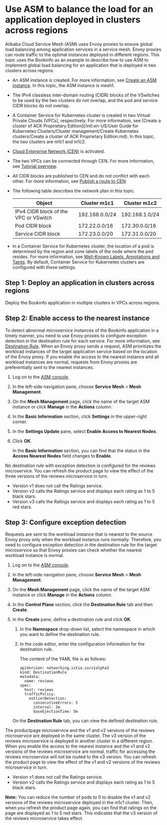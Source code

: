 # Use ASM to balance the load for an application deployed in clusters across regions

Alibaba Cloud Service Mesh \(ASM\) uses Envoy proxies to ensure global load balancing among application services in a service mesh. Envoy proxies can route traffic to the optimal instances deployed in different regions. This topic uses the Bookinfo as an example to describe how to use ASM to implement global load balancing for an application that is deployed in two clusters across regions.

-   An ASM instance is created. For more information, see [Create an ASM instance](). In this topic, the ASM instance is mesh1.
-   The IPv4 classless inter-domain routing \(CIDR\) blocks of the VSwitches to be used by the two clusters do not overlap, and the pod and service CIDR blocks do not overlap.
-   A Container Service for Kubernetes cluster is created in two Virtual Private Clouds \(VPCs\), respectively. For more information, see [Create a cluster of ACK Proprietary Edition](/intl.en-US/User Guide for Kubernetes Clusters/Cluster management/Create Kubernetes clusters/Create a cluster of ACK Proprietary Edition.md). In this topic, the two clusters are m1c1 and m1c2.
-   [Cloud Enterprise Network \(CEN\)](https://cen.console.aliyun.com/) is activated.
-   The two VPCs can be connected through CEN. For more information, see [Tutorial overview]().
-   All CIDR blocks are published to CEN and do not conflict with each other. For more information, see [Publish a route to CEN]().

-   The following table describes the network plan in this topic.

    |Object|Cluster m1c1|Cluster m1c2|
    |------|------------|------------|
    |IPv4 CIDR block of the VPC or VSwitch|192.168.0.0/24|192.168.1.0/24|
    |Pod CIDR block|172.22.0.0/16|172.30.0.0/16|
    |Service CIDR block|172.23.0.0/20|172.31.0.0/20|

-   In a Container Service for Kubernetes cluster, the location of a pod is determined by the region and zone labels of the node where the pod resides. For more information, see [Well-Known Labels, Annotations and Taints](https://kubernetes.io/docs/reference/kubernetes-api/labels-annotations-taints/#failure-domainbetakubernetesioregion). By default, Container Service for Kubernetes clusters are configured with these settings.

## Step 1: Deploy an application in clusters across regions

Deploy the Bookinfo application in multiple clusters in VPCs across regions.

## Step 2: Enable access to the nearest instance

To detect abnormal microservice instances of the Bookinfo application in a timely manner, you need to use Envoy proxies to configure exception detection in the destination rule for each service. For more information, see [Destination Rule](https://istio.io/docs/reference/config/networking/destination-rule/#OutlierDetection). When an Envoy proxy sends a request, ASM prioritizes the workload instances of the target application service based on the location of the Envoy proxy. If you enable the access to the nearest instance and all workload instances are normal, requests from Envoy proxies are preferentially sent to the nearest instances.

1.  Log on to the [ASM console](https://servicemesh.console.aliyun.com).

2.  In the left-side navigation pane, choose **Service Mesh** \> **Mesh Management**.

3.  On the **Mesh Management** page, click the name of the target ASM instance or click **Manage** in the **Actions** column.

4.  In the **Basic Information** section, click **Settings** in the upper-right corner.

5.  In the **Settings Update** pane, select **Enable Access to Nearest Nodes**.

6.  Click **OK**.

    In the **Basic Information** section, you can find that the status in the **Access Nearest Nodes** field changes to **Enable**.


No destination rule with exception detection is configured for the reviews microservice. You can refresh the product page to view the effect of the three versions of the reviews microservice in turn.

-   Version v1 does not call the Ratings service.
-   Version v2 calls the Ratings service and displays each rating as 1 to 5 black stars.
-   Version v3 calls the Ratings service and displays each rating as 1 to 5 red stars.

## Step 3: Configure exception detection

Requests are sent to the workload instance that is nearest to the source Envoy proxy only when the workload instance runs normally. Therefore, you need to configure exception detection in the destination rule for the target microservice so that Envoy proxies can check whether the nearest workload instance is normal.

1.  Log on to the [ASM console](https://servicemesh.console.aliyun.com).

2.  In the left-side navigation pane, choose **Service Mesh** \> **Mesh Management**.

3.  On the **Mesh Management** page, click the name of the target ASM instance or click **Manage** in the **Actions** column.

4.  In the **Control Plane** section, click the **Destination Rule** tab and then **Create**.

5.  In the **Create** pane, define a destination rule and click **OK**.

    1.  In the **Namespace** drop-down list, select the namespace in which you want to define the destination rule.

    2.  In the code editor, enter the configuration information for the destination rule.

        The content of the YAML file is as follows:

        ```
        apiVersion: networking.istio.io/v1alpha3
        kind: DestinationRule
        metadata:
          name: reviews
        spec:
          host: reviews
          trafficPolicy:
            outlierDetection:
              consecutiveErrors: 5
              interval: 2m
              baseEjectionTime: 5m
        ```

    On the **Destination Rule** tab, you can view the defined destination rule.


The productpage microservice and the v1 and v2 versions of the reviews microservice are deployed in the same cluster. The v3 version of the reviews microservice is deployed in another cluster in a different region. When you enable the access to the nearest instance and the v1 and v2 versions of the reviews microservice are normal, traffic for accessing the reviews microservice will not be routed to the v3 version. You can refresh the product page to view the effect of the v1 and v2 versions of the reviews microservice in turn.

-   Version v1 does not call the Ratings service.
-   Version v2 calls the Ratings service and displays each rating as 1 to 5 black stars.

**Note:** You can reduce the number of pods to 0 to disable the v1 and v2 versions of the reviews microservice deployed in the m1c1 cluster. Then, when you refresh the product page again, you can find that ratings on the page are displayed as 1 to 5 red stars. This indicates that the v3 version of the reviews microservice takes effect.

